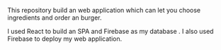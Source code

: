 This repository build an web application which can let you choose ingredients and order an burger. 

I used React to build an SPA and Firebase as my database . I also used Firebase to deploy my web application.
